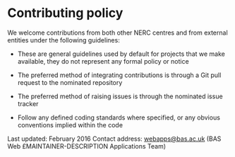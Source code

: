 # Contributing policy

We welcome contributions from both other NERC centres and from external entities under the following guidelines:

* These are general guidelines used by default for projects that we make available, 
they do not represent any formal policy or notice

* The preferred method of integrating contributions is through a Git pull request to the nominated repository

* The preferred method of raising issues is through the nominated issue tracker

* Follow any defined coding standards where specified, or any obvious conventions implied within the code

Last updated: February 2016
Contact address: webapps@bas.ac.uk (BAS Web £MAINTAINER-DESCRIPTION Applications Team)
